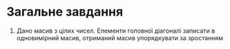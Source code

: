 # Загальне завдання
1. Дано масив з  цілих чисел. Елементи головної діагоналі записати в одновимірний масив, 
отриманий масив упорядкувати за зростанням
